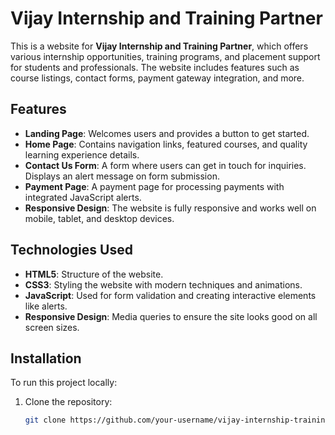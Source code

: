# Vijay Internship and Training Partner

This is a website for **Vijay Internship and Training Partner**, which offers various internship opportunities, training programs, and placement support for students and professionals. The website includes features such as course listings, contact forms, payment gateway integration, and more.

## Features

- **Landing Page**: Welcomes users and provides a button to get started.
- **Home Page**: Contains navigation links, featured courses, and quality learning experience details.
- **Contact Us Form**: A form where users can get in touch for inquiries. Displays an alert message on form submission.
- **Payment Page**: A payment page for processing payments with integrated JavaScript alerts.
- **Responsive Design**: The website is fully responsive and works well on mobile, tablet, and desktop devices.

## Technologies Used

- **HTML5**: Structure of the website.
- **CSS3**: Styling the website with modern techniques and animations.
- **JavaScript**: Used for form validation and creating interactive elements like alerts.
- **Responsive Design**: Media queries to ensure the site looks good on all screen sizes.

## Installation

To run this project locally:

1. Clone the repository:
   ```bash
   git clone https://github.com/your-username/vijay-internship-training.git
